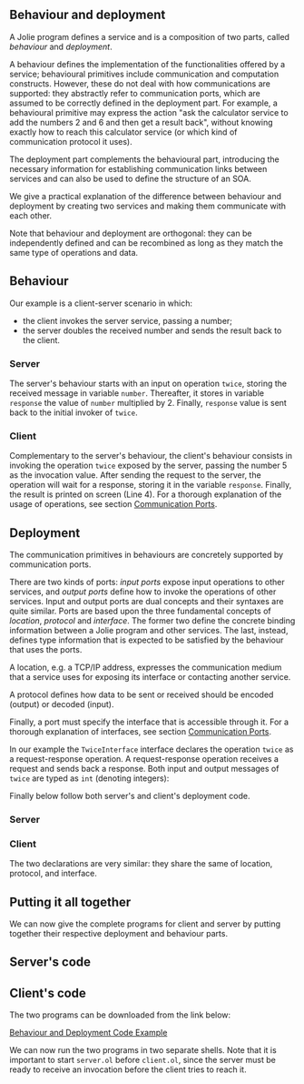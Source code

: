 ## Behaviour and deployment

A Jolie program defines a service and is a composition of two parts, called *behaviour* and *deployment*.

A behaviour defines the implementation of the functionalities offered by a service; behavioural primitives include communication and computation constructs. However, these do not deal with how communications are supported: they abstractly refer to communication ports, which are assumed to be correctly defined in the deployment part. For example, a behavioural primitive may express the action "ask the calculator service to add the numbers 2 and 6 and then get a result back", without knowing exactly how to reach this calculator service (or which kind of communication protocol it uses).

The deployment part complements the behavioural part, introducing the necessary information for establishing communication links between services and can also be used to define the structure of an SOA.

We give a practical explanation of the difference between behaviour and deployment by creating two services and making them communicate with each other. 

Note that behaviour and deployment are orthogonal: they can be independently defined and can be recombined as long as they match the same type of operations and data.

## Behaviour
Our example is a client-server scenario in which:

- the client invokes the server service, passing a number;
- the server doubles the received number and sends the result back to the client.

### Server

<div class="code" src="behaviour_and_deployment_server_behaviour.ol"></div>

The server's behaviour starts with an input on operation `twice`, storing the received message in variable `number`. Thereafter, it stores in variable `response` the value of `number` multiplied by 2. Finally, `response` value is sent back to the initial invoker of `twice`.

### Client

<div class="code" src="behaviour_and_deployment_client_behaviour.ol"></div>

Complementary to the server's behaviour, the client's behaviour consists in invoking the operation `twice` exposed by the server, passing the number 5 as the invocation value. After sending the request to the server, the operation will wait for a response, storing it in the variable `response`. Finally, the result is printed on screen (Line 4).
For a thorough explanation of the usage of operations, see section [Communication Ports](basics/communication_ports.html).

## Deployment

The communication primitives in behaviours are concretely supported by communication ports.

There are two kinds of ports: *input ports* expose input operations to other services, and *output ports* define how to invoke the operations of other services. Input and output ports are dual concepts and their syntaxes are quite similar. Ports are based upon the three fundamental concepts of *location*, *protocol* and *interface*. The former two define the concrete binding information between a Jolie program and other services. The last, instead, defines type information that is expected to be satisfied by the behaviour that uses the ports.

A location, e.g. a TCP/IP address, expresses the communication medium that a service uses for exposing its interface or contacting another service.

A protocol defines how data to be sent or received should be encoded (output) or decoded (input).

Finally, a port must specify the interface that is accessible through it. For a thorough explanation of interfaces, see section [Communication Ports](basics/communication_ports.html). 

In our example the `TwiceInterface` interface declares the operation `twice` as a request-response operation. A request-response operation receives a request and sends back a response. Both input and output messages of `twice` are typed as `int` (denoting integers):

<div class="code" src="behaviour_and_deployment_twiceInterface.iol"></div>

Finally below follow both server's and client's deployment code.

### Server

<div class="code" src="behaviour_and_deployment_server_deployment.ol"></div>

### Client

<div class="code" src="behaviour_and_deployment_client_deployment.ol"></div>

The two declarations are very similar: they share the same of location, protocol, and interface.

## Putting it all together

We can now give the complete programs for client and server by putting together their respective deployment and behaviour parts.

## Server's code

<div class="code" src="behaviour_and_deployment_server.ol"></div>

## Client's code

<div class="code" src="behaviour_and_deployment_client.ol"></div>

The two programs can be downloaded from the link below:

<div class="download"><a href="documentation/getting_started/code/behaviour_and_deployment_code.zip">Behaviour and Deployment Code Example</a></div>

We can now run the two programs in two separate shells. Note that it is important to start `server.ol` before `client.ol`, since the server must be ready to receive an invocation before the client tries to reach it.